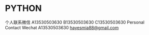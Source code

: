 # PYTHON
个人联系微信
A13530503630
B13530503630
C13530503630
Personal Contact Wechat
A13530503630
hayesmia88@gmail.com
